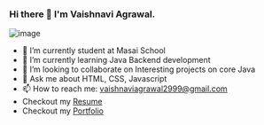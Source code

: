 ### Hi there 👋 I'm Vaishnavi Agrawal.


![image](https://user-images.githubusercontent.com/73159092/106097036-9e8f2980-615c-11eb-9860-5aa437be7fc9.gif)

- 🔭 I’m currently student at  Masai School
- 🌱 I’m currently learning Java Backend development 
- 👯 I’m looking to collaborate on Interesting projects on core Java
- 💬 Ask me about HTML, CSS, Javascript
- 📫 How to reach me: vaishnaviagrawal2999@gmail.com  
- Checkout my [Resume](https://drive.google.com/file/d/10iYvaPf88tzVaf0xfTiFvdonQ1q5LlWi/view?usp=sharing)
- Checkout my [Portfolio](https://vaishnaviagrawa12.github.io/)


